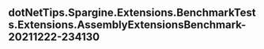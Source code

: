 ## dotNetTips.Spargine.Extensions.BenchmarkTests.Extensions.AssemblyExtensionsBenchmark-20211222-234130
